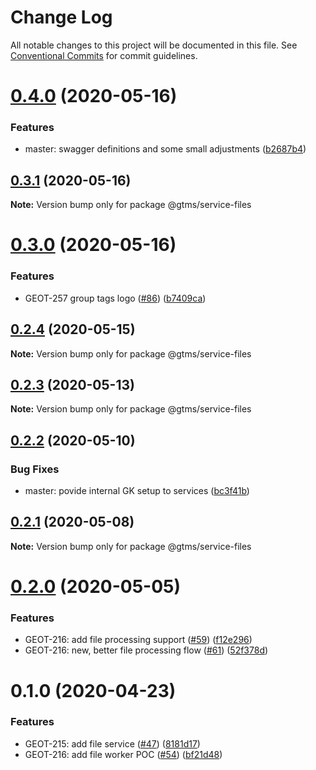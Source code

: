 # Change Log

All notable changes to this project will be documented in this file.
See [Conventional Commits](https://conventionalcommits.org) for commit guidelines.

# [0.4.0](https://github.com/mariusz-kabala/gtms-backend/compare/@gtms/service-files@0.3.1...@gtms/service-files@0.4.0) (2020-05-16)


### Features

* master: swagger definitions and some small adjustments ([b2687b4](https://github.com/mariusz-kabala/gtms-backend/commit/b2687b4dcd8096bdf4c703e586494b4c0707df52))





## [0.3.1](https://github.com/mariusz-kabala/gtms-backend/compare/@gtms/service-files@0.3.0...@gtms/service-files@0.3.1) (2020-05-16)

**Note:** Version bump only for package @gtms/service-files





# [0.3.0](https://github.com/mariusz-kabala/gtms-backend/compare/@gtms/service-files@0.2.4...@gtms/service-files@0.3.0) (2020-05-16)


### Features

* GEOT-257 group tags logo ([#86](https://github.com/mariusz-kabala/gtms-backend/issues/86)) ([b7409ca](https://github.com/mariusz-kabala/gtms-backend/commit/b7409ca33646c580717332765d63af9cd53025ed))





## [0.2.4](https://github.com/mariusz-kabala/gtms-backend/compare/@gtms/service-files@0.2.3...@gtms/service-files@0.2.4) (2020-05-15)

**Note:** Version bump only for package @gtms/service-files





## [0.2.3](https://github.com/mariusz-kabala/gtms-backend/compare/@gtms/service-files@0.2.2...@gtms/service-files@0.2.3) (2020-05-13)

**Note:** Version bump only for package @gtms/service-files





## [0.2.2](https://github.com/mariusz-kabala/gtms-backend/compare/@gtms/service-files@0.2.1...@gtms/service-files@0.2.2) (2020-05-10)


### Bug Fixes

* master: povide internal GK setup to services ([bc3f41b](https://github.com/mariusz-kabala/gtms-backend/commit/bc3f41be0a108aed13d382dbed4fb86a853b922d))





## [0.2.1](https://github.com/mariusz-kabala/gtms-backend/compare/@gtms/service-files@0.2.0...@gtms/service-files@0.2.1) (2020-05-08)

**Note:** Version bump only for package @gtms/service-files





# [0.2.0](https://github.com/mariusz-kabala/gtms-backend/compare/@gtms/service-files@0.1.0...@gtms/service-files@0.2.0) (2020-05-05)


### Features

* GEOT-216: add file processing support ([#59](https://github.com/mariusz-kabala/gtms-backend/issues/59)) ([f12e296](https://github.com/mariusz-kabala/gtms-backend/commit/f12e2964d7173f9d53c7b213fb35bc6322acd700))
* GEOT-216: new, better file processing flow ([#61](https://github.com/mariusz-kabala/gtms-backend/issues/61)) ([52f378d](https://github.com/mariusz-kabala/gtms-backend/commit/52f378d26468fdb1bf3c8c6553e9b70ec43c609b))





# 0.1.0 (2020-04-23)


### Features

* GEOT-215: add file service ([#47](https://github.com/mariusz-kabala/gtms-backend/issues/47)) ([8181d17](https://github.com/mariusz-kabala/gtms-backend/commit/8181d1782bc919a9814e17b1acdce3f63977a0fa))
* GEOT-216: add file worker POC ([#54](https://github.com/mariusz-kabala/gtms-backend/issues/54)) ([bf21d48](https://github.com/mariusz-kabala/gtms-backend/commit/bf21d4822f0978c86ca95b46b79aaced828c333b))

